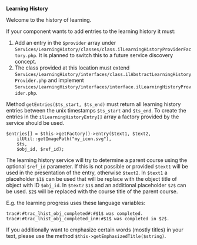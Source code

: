 **Learning History**

Welcome to the history of learning.

If your component wants to add entries to the learning history it must:

1. Add an entry in the `$provider` array under `Services/LearningHistory/classes/class.ilLearningHistoryProviderFactory.php`. It is planned to switch this to a future service discovery concept.
2. The class provided at this location must extend `Services/LearningHistory/interfaces/class.ilAbstractLearningHistoryProvider.php` and implement `Services/LearningHistory/interfaces/interface.ilLearningHistoryProvider.php`.

Method `getEntries($ts_start, $ts_end)` must return all learning history entries between the unix timestamps `$ts_start` and `$ts_end`. To create the entries in the `ilLearningHistoryEntry[]` array a factory provided by the service should be used.

```
$entries[] = $this->getFactory()->entry($text1, $text2,
	ilUtil::getImagePath("my_icon.svg"),
	$ts,
	$obj_id, $ref_id);
```

The learning history service will try to determine a parent course using the optional `$ref_id` parameter. If this is not possible or provided `$text1` will be used in the presentation of the entry, otherwise `$text2`. In `$text1` a placeholder `$1$` can be used that will be replace with the object title of object with ID `$obj_id`. In `$text2` `$1$` and an additional placeholder `$2$` can be used. `$2$` will be replaced with the course title of the parent course.

E.g. the learning progress uses these language variables:
```
trac#:#trac_lhist_obj_completed#:#$1$ was completed.
trac#:#trac_lhist_obj_completed_in#:#$1$ was completed in $2$.
```

If you additionally want to emphasize certain words (mostly titles) in your text, please use the method `$this->getEmphasizedTitle($string)`.